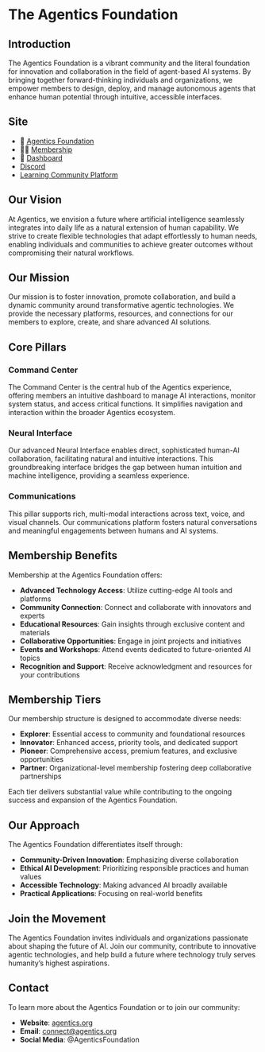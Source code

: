 # The Agentics Foundation

## Introduction

The Agentics Foundation is a vibrant community and the literal foundation for innovation and collaboration in the field of agent-based AI systems. By bringing together forward-thinking individuals and organizations, we empower members to design, deploy, and manage autonomous agents that enhance human potential through intuitive, accessible interfaces.

## Site
- 🚀 [Agentics Foundation](https://agentics.org)
- 👩‍🏫 [Membership](https://agentics.org/membership)
- 🦄 [Dashboard](https://agentics.org/dashboard)
- [Discord](https://discord.agentics.org)
- [Learning Community Platform](https://community.agentics.org)

## Our Vision

At Agentics, we envision a future where artificial intelligence seamlessly integrates into daily life as a natural extension of human capability. We strive to create flexible technologies that adapt effortlessly to human needs, enabling individuals and communities to achieve greater outcomes without compromising their natural workflows.

## Our Mission

Our mission is to foster innovation, promote collaboration, and build a dynamic community around transformative agentic technologies. We provide the necessary platforms, resources, and connections for our members to explore, create, and share advanced AI solutions.

## Core Pillars

### Command Center

The Command Center is the central hub of the Agentics experience, offering members an intuitive dashboard to manage AI interactions, monitor system status, and access critical functions. It simplifies navigation and interaction within the broader Agentics ecosystem.

### Neural Interface

Our advanced Neural Interface enables direct, sophisticated human-AI collaboration, facilitating natural and intuitive interactions. This groundbreaking interface bridges the gap between human intuition and machine intelligence, providing a seamless experience.

### Communications

This pillar supports rich, multi-modal interactions across text, voice, and visual channels. Our communications platform fosters natural conversations and meaningful engagements between humans and AI systems.

## Membership Benefits

Membership at the Agentics Foundation offers:

- **Advanced Technology Access**: Utilize cutting-edge AI tools and platforms
- **Community Connection**: Connect and collaborate with innovators and experts
- **Educational Resources**: Gain insights through exclusive content and materials
- **Collaborative Opportunities**: Engage in joint projects and initiatives
- **Events and Workshops**: Attend events dedicated to future-oriented AI topics
- **Recognition and Support**: Receive acknowledgment and resources for your contributions

## Membership Tiers

Our membership structure is designed to accommodate diverse needs:

- **Explorer**: Essential access to community and foundational resources
- **Innovator**: Enhanced access, priority tools, and dedicated support
- **Pioneer**: Comprehensive access, premium features, and exclusive opportunities
- **Partner**: Organizational-level membership fostering deep collaborative partnerships

Each tier delivers substantial value while contributing to the ongoing success and expansion of the Agentics Foundation.

## Our Approach

The Agentics Foundation differentiates itself through:

- **Community-Driven Innovation**: Emphasizing diverse collaboration
- **Ethical AI Development**: Prioritizing responsible practices and human values
- **Accessible Technology**: Making advanced AI broadly available
- **Practical Applications**: Focusing on real-world benefits

## Join the Movement

The Agentics Foundation invites individuals and organizations passionate about shaping the future of AI. Join our community, contribute to innovative agentic technologies, and help build a future where technology truly serves humanity’s highest aspirations.
## Contact

To learn more about the Agentics Foundation or to join our community:

- **Website**: [agentics.org](https://agentics.org)
- **Email**: connect@agentics.org
- **Social Media**: @AgenticsFoundation
